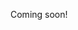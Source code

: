 Coming soon!

<!--

- For people with space but no tiny-farm, hire local specialists to build the tiny farm.
  - Offer subspecialties like honeybees, cattle, and vertical gardening.
  - The specialists are like contractors, and they pay the app commission for all their sales.
  - Also offer services for hourly workers to tend to the tiny-farm.
- For people with tiny-farms, list it on the app.
  - When goods are ripe, list the approximate yield on the app with pictures.
  - Every morning, the app asks tiny-farmers their pickup window, available yield, and market price.
  - Tiny-farms must perform their check-in before 10AM.
  - Delivery drivers will collect the goods in the afternoon, and then deliver the goods in the evening.
  - Also allow tiny-farms to list non-food trinkets like pots and crafts and things that you'd find at a farmers' market.
  - Also list florists!
  - Drivers must also check-in before 10AM every day.
- For people who want locally-sourced food, order it on the app.
  - Purchases are first-come, first-serve.
  - Orders must be placed before noon.
  - Buyers can rate their produce.
  
In short:
- Hire specialists to build tiny-farms.
- Tiny-farmers list their goods before 10AM every morning.
- Buyers can place orders until noon.
- Deliveries occur from 1PM-9PM.

Big problem:
- There may not be any delivery people in the area.
- For all buyers and sellers, list a message saying "There are no registered delivery drivers in your area! You and your friends could earn $100 per day by delivering fresh goods!"
- In the "earn money" section, list average hourly earnings for specialists, tiny-farmers, and drivers.

Advertising:
- microgreens videos

---

Williamson act: Rent farmland??

-->

